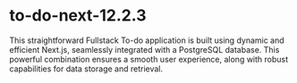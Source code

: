 # to-do-next-12.2.3
This straightforward Fullstack To-do application is built using dynamic and efficient Next.js, seamlessly integrated with a PostgreSQL database. This powerful combination ensures a smooth user experience, along with robust capabilities for data storage and retrieval.
